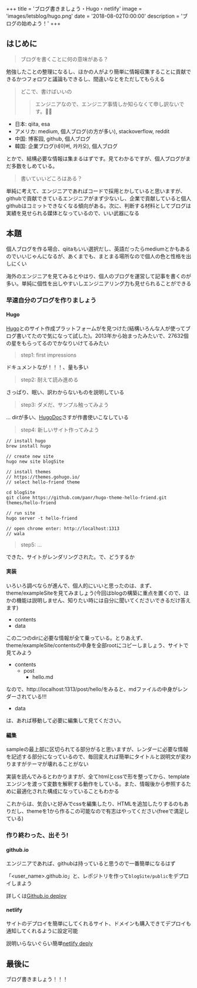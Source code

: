 +++
title = 'ブログ書きましょう・Hugo・netlify'
image = 'images/letsblog/hugo.png'
date = '2018-08-02T0:00:00'
description = 'ブログの始めよう！'
+++
## はじめに

> ブログを書くことに何の意味がある？

勉強したことの整理になるし、ほかの人がより簡単に情報収集することに貢献できるかつフォロワと議論もできるし、間違いなとをただしてもらえる

> どこで、書けばいいの
>> エンジニアなので、エンジニア事情しか知らなくて申し訳ないです。🙇‍♂️

* 日本: qiita, esa
* アメリカ: medium, 個人ブログ(の方が多い), stackoverflow, reddit
* 中国: 博客园, github, 個人ブログ
* 韓国: 企業ブログ(네이버, 카카오), 個人ブログ

とかで、結構必要な情報は集まるはずです。見てわかるですが、個人ブログがまだ多数をしめている。

> 書いていいどころはある？

単純に考えて、エンジニアであればコードで採用とかしていると思いますが、githubで貢献できているエンジニアがまず少ないし、企業で貢献していると個人githubはコミットできなくなる傾向がある。次に、判断する材料としてブログは実績を見せられる媒体となっているので、いい武器になる

## 本題

個人ブログを作る場合、qiitaもいい選択だし、英語だったらmediumとかもあるのでいいじゃんになるが、あくまでも、まとまる場所なので個人の色と性格を出しにくい

海外のエンジニアを見てみるとやはり、個人のブログを運営して記事を書くのが多い。単純に個性を出しやすいしエンジニアリング力も見せられることができる

### 早速自分のブログを作りましょう

#### Hugo

[Hugo](https://gohugo.io/)とのサイト作成プラットフォームがを見つけた(結構いろんな人が使ってブログ書いてたので気になって試した)。2013年から始まったみたいで、27632個の星をもらってるのでかなりいけてるみたい

> step1: first impressions

ドキュメントなが！！！、量も多い

> step2: 耐えて読み進める

さっぱり、眠い、訳わからないものを説明している

> step3: ダメだ、サンプル触ってみよう

... dirが多い、[HugoDoc](https://github.com/gohugoio/hugo/tree/master/examples/blog)さすが作書使いこなしている

> step4: 新しいサイト作ってみよう

```
// install hugo
brew install hugo
```

```
// create new site
hugo new site blogSite

// install themes
// https://themes.gohugo.io/
// select hello-friend theme

cd blogSite
git clone https://github.com/panr/hugo-theme-hello-friend.git themes/hello-friend

// run site
hugo server -t hello-friend

// open chrome enter: http://localhost:1313
// wala
```

> step5: ...

できた、サイトがレンダリングされた。で、どうするか

#### 実装

いろいろ調べならが進んで、個人的にいいと思ったのは、まず、theme/exampleSiteを見てみましょう(今回はblogの構築に重点を置くので、ほかの機能は説明しません、知りたい時には自分に聞いてくださいできるだけ答えます)

- contents
- data

この二つのdirに必要な情報が全て乗っている。とりあえず、theme/exampleSite/contentsの中身を全部rootにコピーしましょう、サイトで見てみよう

- contents
	- post
		- hello.md

なので、http://localhost:1313/post/hello/をみると、mdファイルの中身がレンダーされている!!!

- data

は、あれば移動して必要に編集して見てください。

#### 編集

sampleの最上部に区切られてる部分がると思いますが、レンダーに必要な情報を記述する部分になっているので、毎回変えれば簡単にタイトルと説明文が変わりますがテーマが壊れることがない

実装を読んでみるとわかりますが、全てhtmlとcssで形を整ってから、templateエンジンを渡って変数を解釈する動作をしている。また、情報後から参照するために最適化された構成になっていることもわかる

これからは、気合いと好みでcssを編集したり、HTMLを追加したりするのもありだし、themeを1から作るこの可能なので有志はやってください(freeで満足している)

### 作り終わった、出そう!

#### github.io

エンジニアであれば、githubは持っていると思うので一番簡単になるはず

「<user_name>.github.io」と、レポジトリを作って`blogSite/public`をデプロイしまよう

詳しくは[Github.io deploy](https://gohugo.io/hosting-and-deployment/hosting-on-github/)

#### netlify

サイトのデプロイを簡単にしてくれるサイト、ドメインも購入できてデプロイも通知してくれるように設定可能

説明いらないぐらい簡単[netlify deply](https://gohugo.io/hosting-and-deployment/hosting-on-netlify/)


## 最後に

ブログ書きましょう！！！


